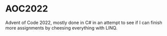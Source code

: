 # AOC2022

Advent of Code 2022, mostly done in C# in an attempt to see if I can finish more assignments by cheesing everything with LINQ.
